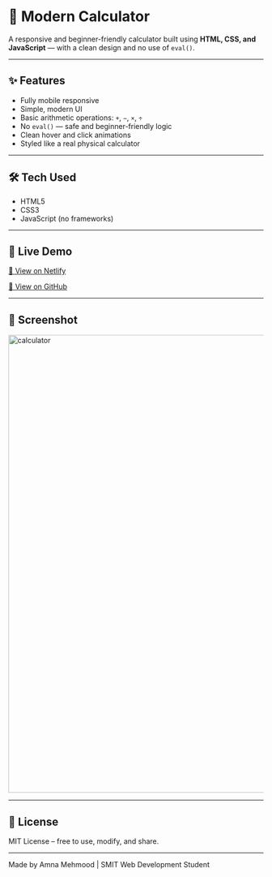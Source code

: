 # 🧮 Modern Calculator

A responsive and beginner-friendly calculator built using **HTML, CSS, and JavaScript** — with a clean design and no use of `eval()`.

---

## ✨ Features

- Fully mobile responsive
- Simple, modern UI
- Basic arithmetic operations: `+`, `−`, `×`, `÷`
- No `eval()` — safe and beginner-friendly logic
- Clean hover and click animations
- Styled like a real physical calculator

---

## 🛠️ Tech Used

- HTML5
- CSS3 
- JavaScript (no frameworks)

---

## 🚀 Live Demo

[🔗 View on Netlify ](https://calculator-js-basics.netlify.app/)  

[🔗 View on GitHub ](https://github.com/Amna7877/Calculator/)  


---

## 📸 Screenshot

<img width="1920" height="903" alt="calculator" src="https://github.com/user-attachments/assets/1144c63b-f378-4c15-aea9-e2ab7814a158" />



---

## 📄 License

MIT License – free to use, modify, and share.

---
Made by Amna Mehmood | SMIT Web Development Student

